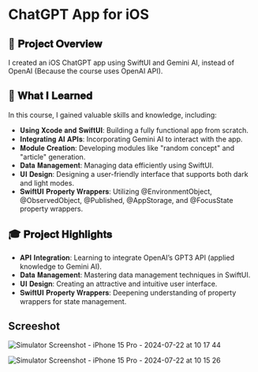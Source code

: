 # ChatGPT App for iOS

## 🚀 𝐏𝐫𝐨𝐣𝐞𝐜𝐭 𝐎𝐯𝐞𝐫𝐯𝐢𝐞𝐰

I created an iOS ChatGPT app using SwiftUI and Gemini AI, instead of OpenAI (Because the course uses OpenAI API).

## 🔧 𝐖𝐡𝐚𝐭 𝐈 𝐋𝐞𝐚𝐫𝐧𝐞𝐝

In this course, I gained valuable skills and knowledge, including:
* 𝐔𝐬𝐢𝐧𝐠 𝐗𝐜𝐨𝐝𝐞 𝐚𝐧𝐝 𝐒𝐰𝐢𝐟𝐭𝐔𝐈: Building a fully functional app from scratch.
* 𝐈𝐧𝐭𝐞𝐠𝐫𝐚𝐭𝐢𝐧𝐠 𝐀𝐈 𝐀𝐏𝐈𝐬: Incorporating Gemini AI to interact with the app.
* 𝐌𝐨𝐝𝐮𝐥𝐞 𝐂𝐫𝐞𝐚𝐭𝐢𝐨𝐧: Developing modules like "random concept" and "article" generation.
* 𝐃𝐚𝐭𝐚 𝐌𝐚𝐧𝐚𝐠𝐞𝐦𝐞𝐧𝐭: Managing data efficiently using SwiftUI.
* 𝐔𝐈 𝐃𝐞𝐬𝐢𝐠𝐧: Designing a user-friendly interface that supports both dark and light modes.
* 𝐒𝐰𝐢𝐟𝐭𝐔𝐈 𝐏𝐫𝐨𝐩𝐞𝐫𝐭𝐲 𝐖𝐫𝐚𝐩𝐩𝐞𝐫𝐬: Utilizing @EnvironmentObject, @ObservedObject, @Published, @AppStorage, and @FocusState property wrappers.

## 🎓 𝐏𝐫𝐨𝐣𝐞𝐜𝐭 𝐇𝐢𝐠𝐡𝐥𝐢𝐠𝐡𝐭𝐬

* 𝐀𝐏𝐈 𝐈𝐧𝐭𝐞𝐠𝐫𝐚𝐭𝐢𝐨𝐧: Learning to integrate OpenAI’s GPT3 API (applied knowledge to Gemini AI).
* 𝐃𝐚𝐭𝐚 𝐌𝐚𝐧𝐚𝐠𝐞𝐦𝐞𝐧𝐭: Mastering data management techniques in SwiftUI.
* 𝐔𝐈 𝐃𝐞𝐬𝐢𝐠𝐧: Creating an attractive and intuitive user interface.
* 𝐒𝐰𝐢𝐟𝐭𝐔𝐈 𝐏𝐫𝐨𝐩𝐞𝐫𝐭𝐲 𝐖𝐫𝐚𝐩𝐩𝐞𝐫𝐬: Deepening understanding of property wrappers for state management.

## Screeshot

![Simulator Screenshot - iPhone 15 Pro - 2024-07-22 at 10 17 44](https://github.com/user-attachments/assets/1656c8bb-0ce8-46c8-a1b8-a2bae9436609)

![Simulator Screenshot - iPhone 15 Pro - 2024-07-22 at 10 15 26](https://github.com/user-attachments/assets/56137da5-9d0e-49ee-bf03-da905acde537)

